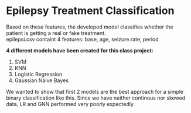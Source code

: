 # Epilepsy Treatment Classification

Based on these features, the developed model classifies whether the patient is getting a real or fake treatment.  
epilepsi.csv containt 4 features: base, age, seizure.rate, period  

**4 different models have been created for this class project:**  

1) SVM
2) KNN
3) Logistic Regression
4) Gaussian Naive Bayes

We wanted to show that first 2 models are the best approach for a simple binary classification like this. Since we have neither continous nor skewed data, LR and GNN performed very poorly expectedly.
